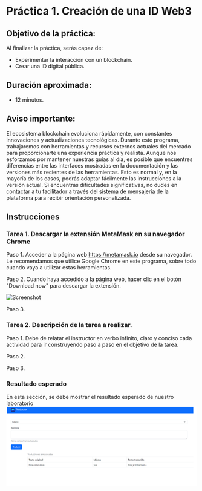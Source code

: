 # Práctica 1. Creación de una ID Web3

## Objetivo de la práctica:
Al finalizar la práctica, serás capaz de:
- Experimentar la interacción con un blockchain.
- Crear una ID digital pública.

## Duración aproximada:
- 12 minutos.

## Aviso importante:
El ecosistema blockchain evoluciona rápidamente, con constantes innovaciones y actualizaciones tecnológicas. Durante este programa, trabajaremos con herramientas y recursos externos actuales del mercado para proporcionarte una experiencia práctica y realista.
Aunque nos esforzamos por mantener nuestras guías al día, es posible que encuentres diferencias entre las interfaces mostradas en la documentación y las versiones más recientes de las herramientas. Esto es normal y, en la mayoría de los casos, podrás adaptar fácilmente las instrucciones a la versión actual. Si encuentras dificultades significativas, no dudes en contactar a tu facilitador a través del sistema de mensajería de la plataforma para recibir orientación personalizada.


## Instrucciones 

### Tarea 1. Descargar la extensión MetaMask en su navegador Chrome
Paso 1. Acceder a la página web https://metamask.io desde su navegador. Le recomendamos que utilice Google Chrome en este programa, sobre todo cuando vaya a utilizar estas herramientas. 

Paso 2. Cuando haya accedido a la página web, hacer clic en el botón "Download now" para descargar la extensión.

![Screenshot](Imagen1.png)

Paso 3. <!-- Añadir instrucción -->

### Tarea 2. Descripción de la tarea a realizar.
Paso 1. Debe de relatar el instructor en verbo infinito, claro y conciso cada actividad para ir construyendo paso a paso en el objetivo de la tarea.

Paso 2. <!-- Añadir instrucción -->

Paso 3. <!-- Añadir instrucción -->

### Resultado esperado
En esta sección, se debe mostrar el resultado esperado de nuestro laboratorio
![imagen resultado](../images/img3.png)

